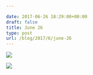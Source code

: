 ```yaml
---

date: 2017-06-26 18:29:00+00:00
draft: false
title: June 26
type: post
url: /blog/2017/6/june-26
---
```




  
![](/images/2017-06-26-20176june-26/IMG_1487.jpg)

  

  
![](/images/2017-06-26-20176june-26/IMG_1488.jpg)

  


